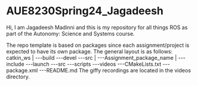 # AUE8230Spring24_Jagadeesh
Hi, I am Jagadeesh Madinni and this is my repository for all things ROS as part of the Autonomy: Science and Systems course.

The repo template is based on packages since each assignment/project is expected to have its own package. The general layout is as follows:
catkin_ws
    |
    ---build
    ---devel
    ---src
        |
        ---Assignment_package_name
            |
            ---include
            ---launch
            ---src
            ---scripts
            ---videos
            ---CMakeLists.txt
            ---package.xml
            ---README.md
The giffy recordings are located in the videos directory.
        
